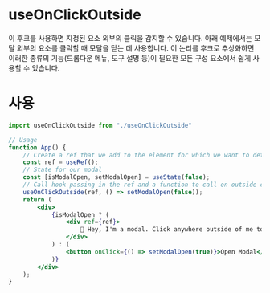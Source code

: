 # useOnClickOutside

이 후크를 사용하면 지정된 요소 외부의 클릭을 감지할 수 있습니다. 아래 예제에서는 모달 외부의 요소를 클릭할 때 모달을 닫는 데 사용합니다. 이 논리를 후크로 추상화하면 이러한 종류의 기능(드롭다운 메뉴, 도구 설명 등)이 필요한 모든 구성 요소에서 쉽게 사용할 수 있습니다.

# 사용
```jsx
import useOnClickOutside from "./useOnClickOutside"

// Usage
function App() {
    // Create a ref that we add to the element for which we want to detect outside clicks
    const ref = useRef();
    // State for our modal
    const [isModalOpen, setModalOpen] = useState(false);
    // Call hook passing in the ref and a function to call on outside click
    useOnClickOutside(ref, () => setModalOpen(false));
    return (
        <div>
            {isModalOpen ? (
                <div ref={ref}>
                    👋 Hey, I'm a modal. Click anywhere outside of me to close.
                </div>
            ) : (
                <button onClick={() => setModalOpen(true)}>Open Modal</button>
            )}
        </div>
    );
}
```